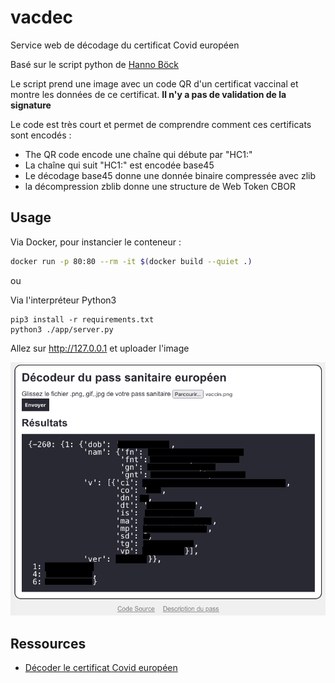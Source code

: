# vacdec

Service web de décodage du certificat Covid européen

Basé sur le script python de [Hanno Böck](https://hboeck.de/)

Le script prend une image avec un code QR d'un certificat vaccinal et montre les données de ce certificat.
**Il n'y a pas de validation de la signature**

Le code est très court et permet de comprendre comment ces certificats sont encodés :

* The QR code encode une chaîne qui débute par "HC1:"
* La chaîne qui suit "HC1:" est encodée base45
* Le décodage base45 donne une donnée binaire compressée avec zlib
* la décompression zblib donne une structure de  Web Token CBOR

## Usage

Via Docker, pour instancier le conteneur :

```bash
docker run -p 80:80 --rm -it $(docker build --quiet .)
```

ou

Via l'interpréteur Python3

```
pip3 install -r requirements.txt
python3 ./app/server.py
```

Allez sur http://127.0.0.1 et uploader l'image

![capture](screenshot.png)

## Ressources

- [Décoder le certificat Covid européen](https://aerogus.net/posts/decoder-certificat-covid-europeen/)

